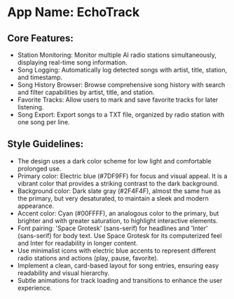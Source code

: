 # **App Name**: EchoTrack

## Core Features:

- Station Monitoring: Monitor multiple AI radio stations simultaneously, displaying real-time song information.
- Song Logging: Automatically log detected songs with artist, title, station, and timestamp.
- Song History Browser: Browse comprehensive song history with search and filter capabilities by artist, title, and station.
- Favorite Tracks: Allow users to mark and save favorite tracks for later listening.
- Song Export: Export songs to a TXT file, organized by radio station with one song per line.

## Style Guidelines:

- The design uses a dark color scheme for low light and comfortable prolonged use.
- Primary color: Electric blue (#7DF9FF) for focus and visual appeal. It is a vibrant color that provides a striking contrast to the dark background.
- Background color: Dark slate gray (#2F4F4F), almost the same hue as the primary, but very desaturated, to maintain a sleek and modern appearance.
- Accent color: Cyan (#00FFFF), an analogous color to the primary, but brighter and with greater saturation, to highlight interactive elements.
- Font pairing: 'Space Grotesk' (sans-serif) for headlines and 'Inter' (sans-serif) for body text. Use Space Grotesk for its computerized feel and Inter for readability in longer content.
- Use minimalist icons with electric blue accents to represent different radio stations and actions (play, pause, favorite).
- Implement a clean, card-based layout for song entries, ensuring easy readability and visual hierarchy.
- Subtle animations for track loading and transitions to enhance the user experience.